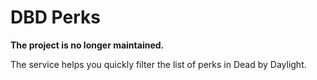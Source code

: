 # DBD Perks

**The project is no longer maintained.**

The service helps you quickly filter the list of perks in Dead by Daylight.

